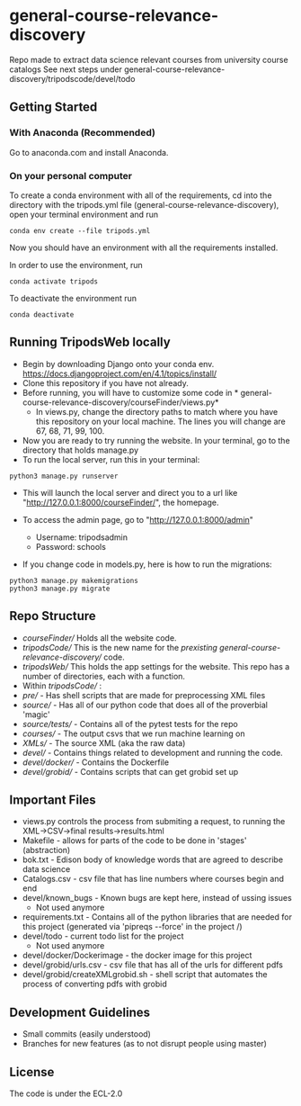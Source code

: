 # general-course-relevance-discovery
Repo made to extract data science relevant courses from university course catalogs
See next steps under general-course-relevance-discovery/tripodscode/devel/todo

## Getting Started

### With Anaconda (Recommended)

Go to anaconda.com and install Anaconda.

### On your personal computer

To create a conda environment with all of the requirements, cd into the directory with the tripods.yml file (general-course-relevance-discovery), open your terminal environment and run
```
conda env create --file tripods.yml   
```
Now you should have an environment with all the requirements installed.

In order to use the environment, run

```
conda activate tripods
```
To deactivate the environment run

```
conda deactivate
```
## Running TripodsWeb locally

- Begin by downloading Django onto your conda env. https://docs.djangoproject.com/en/4.1/topics/install/ 
- Clone this repository if you have not already. 
- Before running, you will have to customize some code in * general-course-relevance-discovery/courseFinder/views.py*
  - In views.py, change the directory paths to match where you have this repository on your local machine. The lines you will change are 67, 68, 71, 99, 100. 
- Now you are ready to try running the website. In your terminal, go to the directory that holds manage.py
- To run the local server, run this in your terminal:
```
python3 manage.py runserver
```
- This will launch the local server and direct you to a url like "http://127.0.0.1:8000/courseFinder/", the homepage.

- To access the admin page, go to "http://127.0.0.1:8000/admin"
  - Username: tripodsadmin
  - Password: schools
  
- If you change code in models.py, here is how to run the migrations:
```
python3 manage.py makemigrations
python3 manage.py migrate
```


## Repo Structure
* *courseFinder/* Holds all the website code.
* *tripodsCode/* This is the new name for the *prexisting general-course-relevance-discovery/* code.
* *tripodsWeb/* This holds the app settings for the website. 
This repo has a number of directories, each with a function.
* Within *tripodsCode/* : 
* *pre/* - Has shell scripts that are made for preprocessing XML files
* *source/* - Has all of our python code that does all of the proverbial 'magic'
* *source/tests/* - Contains all of the pytest tests for the repo
* *courses/* - The output csvs that we run machine learning on
* *XMLs/* - The source XML (aka the raw data)
* *devel/* - Contains things related to development and running the code.
* *devel/docker/* - Contains the Dockerfile
* *devel/grobid/* - Contains scripts that can get grobid set up

## Important Files
* views.py controls the process from submiting a request, to running the XML->CSV->final results->results.html
* Makefile - allows for parts of the code to be done in 'stages' (abstraction)
* bok.txt - Edison body of knowledge words that are agreed to describe data science
* Catalogs.csv - csv file that has line numbers where courses begin and end
* devel/known\_bugs - Known bugs are kept here, instead of ussing issues
	* Not used anymore
* requirements.txt - Contains all of the python libraries that are needed for this project (generated via 'pipreqs --force' in the project /)
* devel/todo - current todo list for the project
	* Not used anymore
* devel/docker/Dockerimage - the docker image for this project
* devel/grobid/urls.csv - csv file that has all of the urls for different pdfs
* devel/grobid/createXMLgrobid.sh - shell script that automates the process of converting pdfs with grobid

## Development Guidelines

* Small commits (easily understood)
* Branches for new features (as to not disrupt people using master)

## License

The code is under the ECL-2.0


